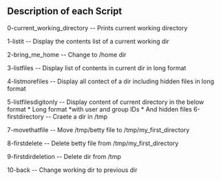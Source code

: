 Description of each Script
-----------
0-current_working_directory -- Prints current working directory

1-listit -- Display the contents list of a current working dir

2-bring_me_home -- Change to /home dir

3-listfiles -- Display list of contents in current dir in long format

4-listmorefiles -- Display all contect of a dir including hidden files in long format

5-listfilesdigitonly -- Display content of current directory in the below format
	* Long format
	*with user and group IDs
	* And hidden files
6-firstdirectory -- Craete a dir in /tmp

7-movethatfile -- Move /tmp/betty file to /tmp/my_first_directory

8-firstdelete -- Delete betty file from /tmp/my_first_directory

9-firstdirdeletion -- Delete dir from /tmp

10-back -- Change working dir to previous dir

